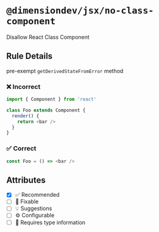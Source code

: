 <!-- begin title -->

# `@dimensiondev/jsx/no-class-component`

Disallow React Class Component

<!-- end title -->

## Rule Details

pre-exempt `getDerivedStateFromError` method

### :x: Incorrect

```js
import { Component } from 'react'

class Foo extends Component {
  render() {
    return <bar />
  }
}
```

### :white_check_mark: Correct

```js
const Foo = () => <bar />
```

## Attributes

<!-- begin attributes -->

- [x] :white_check_mark: Recommended
- [ ] :wrench: Fixable
- [ ] :bulb: Suggestions
- [ ] :gear: Configurable
- [ ] :thought_balloon: Requires type information

<!-- end attributes -->
